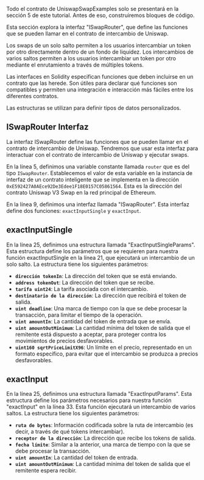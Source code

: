 Todo el contrato de UniswapSwapExamples solo se presentará en la sección 5 de este tutorial.  Antes de eso, construiremos bloques de código.

Esta sección explora la interfaz "ISwapRouter", que define las funciones que se pueden llamar en el contrato de intercambio de Uniswap.

Los swaps de un solo salto permiten a los usuarios intercambiar un token por otro directamente dentro de un fondo de liquidez.
Los intercambios de varios saltos permiten a los usuarios intercambiar un token por otro mediante el enrutamiento a través de múltiples tokens.

Las interfaces en Solidity especifican funciones que deben incluirse en un contrato que las herede.  Son útiles para declarar qué funciones son compatibles y permiten una integración e interacción más fáciles entre los diferentes contratos.

Las estructuras se utilizan para definir tipos de datos personalizados.

## ISwapRouter Interfaz

La interfaz ISwapRouter define las funciones que se pueden llamar en el contrato de intercambio de Uniswap. Tendremos que usar esta interfaz para interactuar con el contrato de intercambio de Uniswap y ejecutar swaps.

En la línea 5, definimos una variable constante llamada `router` que es del tipo `ISwapRouter`. Establecemos el valor de esta variable en la instancia de interfaz de un contrato inteligente que se implementa en la dirección `0xE592427A0AEce92De3Edee1F18E0157C05861564`. Esta es la dirección del contrato Uniswap V3 Swap en la red principal de Ethereum.

En la línea 9, definimos una interfaz llamada "ISwapRouter". Esta interfaz define dos funciones: `exactInputSingle` y `exactInput`.

## exactInputSingle

En la línea 25, definimos una estructura llamada "ExactInputSingleParams". Esta estructura define los parámetros que se requieren para nuestra función exactInputSingle en la línea 21, que ejecutará un intercambio de un solo salto. La estructura tiene los siguientes parámetros:

- **`dirección tokenIn`**: La dirección del token que se está enviando.
- **`address tokenOut`**: La dirección del token que se recibe.
- **`tarifa uint24`**: La tarifa asociada con el intercambio.
- **`destinatario de la dirección`**: La dirección que recibirá el token de salida.
- **`uint deadline`**: Una marca de tiempo con la que se debe procesar la transacción, para limitar el tiempo de la operación.
- **`uint amountIn`**: La cantidad del token de entrada que se envía.
- **`uint amountOutMinimum`**: La cantidad mínima del token de salida que el remitente está dispuesto a aceptar, para proteger contra los movimientos de precios desfavorables.
- **`uint160 sqrtPriceLimitX96`**: Un límite en el precio, representado en un formato específico, para evitar que el intercambio se produzca a precios desfavorables.

## exactInput

En la línea 25, definimos una estructura llamada "ExactInputParams". Esta estructura define los parámetros necesarios para nuestra función "exactInput" en la línea 33. Esta función ejecutará un intercambio de varios saltos. La estructura tiene los siguientes parámetros:

- **`ruta de bytes`**: Información codificada sobre la ruta de intercambio (es decir, a través de qué tokens intercambiar).
- **`receptor de la dirección`**: La dirección que recibe los tokens de salida.
- **`fecha límite`**: Similar a la anterior, una marca de tiempo con la que se debe procesar la transacción.
- **`uint amountIn`**: La cantidad del token de entrada.
- **`uint amountOutMinimum`**: La cantidad mínima del token de salida que el remitente espera recibir.

